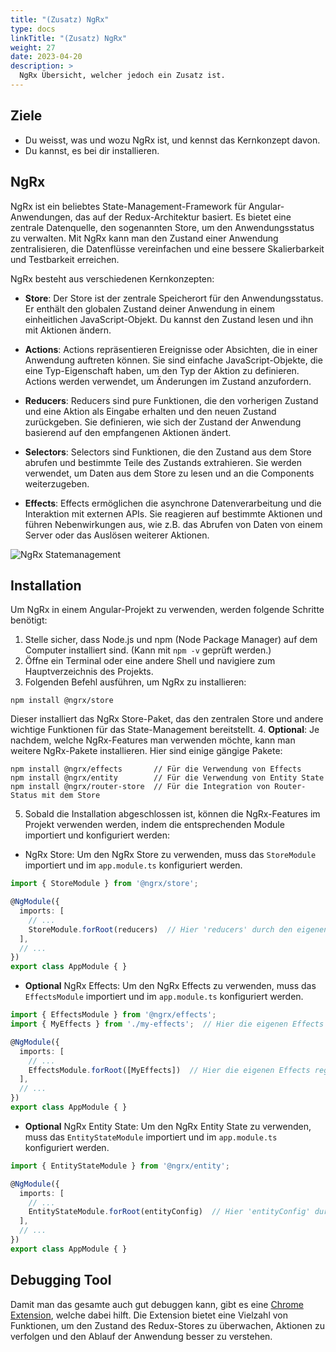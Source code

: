 ```yaml
---
title: "(Zusatz) NgRx"
type: docs
linkTitle: "(Zusatz) NgRx"
weight: 27
date: 2023-04-20
description: >
  NgRx Übersicht, welcher jedoch ein Zusatz ist.
---
```

## Ziele
* Du weisst, was und wozu NgRx ist, und kennst das Kernkonzept davon.
* Du kannst, es bei dir installieren.

## NgRx
NgRx ist ein beliebtes State-Management-Framework für Angular-Anwendungen, das auf der Redux-Architektur basiert. Es bietet eine zentrale Datenquelle, den sogenannten Store, um den Anwendungsstatus zu verwalten. Mit NgRx kann man den Zustand einer Anwendung zentralisieren, die Datenflüsse vereinfachen und eine bessere Skalierbarkeit und Testbarkeit erreichen.

NgRx besteht aus verschiedenen Kernkonzepten:
* **Store**: Der Store ist der zentrale Speicherort für den Anwendungsstatus. Er enthält den globalen Zustand deiner Anwendung in einem einheitlichen JavaScript-Objekt. Du kannst den Zustand lesen und ihn mit Aktionen ändern.

* **Actions**: Actions repräsentieren Ereignisse oder Absichten, die in einer Anwendung auftreten können. Sie sind einfache JavaScript-Objekte, die eine Typ-Eigenschaft haben, um den Typ der Aktion zu definieren. Actions werden verwendet, um Änderungen im Zustand anzufordern.

* **Reducers**: Reducers sind pure Funktionen, die den vorherigen Zustand und eine Aktion als Eingabe erhalten und den neuen Zustand zurückgeben. Sie definieren, wie sich der Zustand der Anwendung basierend auf den empfangenen Aktionen ändert.

* **Selectors**: Selectors sind Funktionen, die den Zustand aus dem Store abrufen und bestimmte Teile des Zustands extrahieren. Sie werden verwendet, um Daten aus dem Store zu lesen und an die Components weiterzugeben.

* **Effects**: Effects ermöglichen die asynchrone Datenverarbeitung und die Interaktion mit externen APIs. Sie reagieren auf bestimmte Aktionen und führen Nebenwirkungen aus, wie z.B. das Abrufen von Daten von einem Server oder das Auslösen weiterer Aktionen.

![NgRx Statemanagement](../images/ngrx-statemanagement.png)

## Installation
Um NgRx in einem Angular-Projekt zu verwenden, werden folgende Schritte benötigt:
1. Stelle sicher, dass Node.js und npm (Node Package Manager) auf dem Computer installiert sind. (Kann mit `npm -v` geprüft werden.)
2. Öffne ein Terminal oder eine andere Shell und navigiere zum Hauptverzeichnis des Projekts. 
3. Folgenden Befehl ausführen, um NgRx zu installieren:
```shell
npm install @ngrx/store
```
Dieser installiert das NgRx Store-Paket, das den zentralen Store und andere wichtige Funktionen für das State-Management bereitstellt.
4. **Optional**: Je nachdem, welche NgRx-Features man verwenden möchte, kann man weitere NgRx-Pakete installieren. Hier sind einige gängige Pakete:
```shell
npm install @ngrx/effects       // Für die Verwendung von Effects
npm install @ngrx/entity        // Für die Verwendung von Entity State
npm install @ngrx/router-store  // Für die Integration von Router-Status mit dem Store
```

5. Sobald die Installation abgeschlossen ist, können die NgRx-Features im Projekt verwenden werden, indem die entsprechenden Module importiert und konfiguriert werden:
* NgRx Store: Um den NgRx Store zu verwenden, muss das `StoreModule` importiert und im `app.module.ts` konfiguriert werden.
```typescript
import { StoreModule } from '@ngrx/store';

@NgModule({
  imports: [
    // ...
    StoreModule.forRoot(reducers)  // Hier 'reducers' durch den eigenen Reducer ersetzen
  ],
  // ...
})
export class AppModule { }
```

* **Optional** NgRx Effects: Um den NgRx Effects zu verwenden, muss das `EffectsModule` importiert und im `app.module.ts` konfiguriert werden.
```typescript
import { EffectsModule } from '@ngrx/effects';
import { MyEffects } from './my-effects';  // Hier die eigenen Effects importieren

@NgModule({
  imports: [
    // ...
    EffectsModule.forRoot([MyEffects])  // Hier die eigenen Effects registrieren
  ],
  // ...
})
export class AppModule { }
```

* **Optional** NgRx Entity State: Um den NgRx Entity State zu verwenden, muss das `EntityStateModule` importiert und im `app.module.ts` konfiguriert werden.
```typescript
import { EntityStateModule } from '@ngrx/entity';

@NgModule({
  imports: [
    // ...
    EntityStateModule.forRoot(entityConfig)  // Hier 'entityConfig' durch die eigene Konfiguration ersetzen
  ],
  // ...
})
export class AppModule { }
```

## Debugging Tool
Damit man das gesamte auch gut debuggen kann, gibt es eine [Chrome Extension](https://chrome.google.com/webstore/detail/redux-devtools/lmhkpmbekcpmknklioeibfkpmmfibljd/related), welche dabei hilft.
Die Extension bietet eine Vielzahl von Funktionen, um den Zustand des Redux-Stores zu überwachen, Aktionen zu verfolgen und den Ablauf der Anwendung besser zu verstehen.

